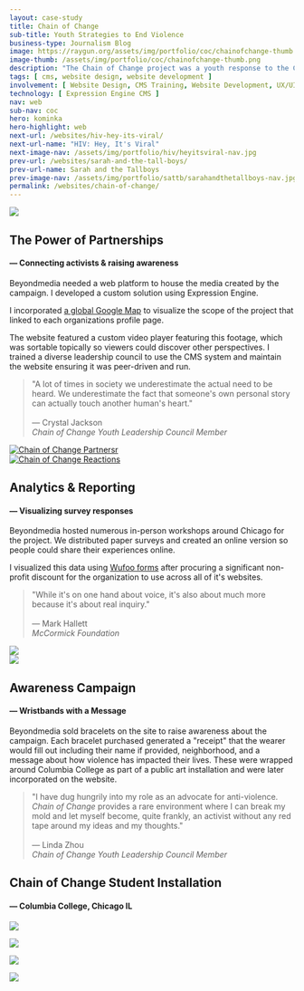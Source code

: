 ```yaml
---
layout: case-study
title: Chain of Change
sub-title: Youth Strategies to End Violence
business-type: Journalism Blog
image: https://raygun.org/assets/img/portfolio/coc/chainofchange-thumb.png
image-thumb: /assets/img/portfolio/coc/chainofchange-thumb.png
description: "The Chain of Change project was a youth response to the Chicago Foundation for Women's 'What Will It Take' campaign, which focused on how to make Illinois the safest state for women & girls. Beyondmedia equipped young people across the state with Flip video cameras to create short videos on the topic to be published online. The website was run by a youth leadership council that wrote for the website and managed its content."
tags: [ cms, website design, website development ]
involvement: [ Website Design, CMS Training, Website Development, UX/UI, Data Visualization, E-commerce, Workshop Facilitation ]
technology: [ Expression Engine CMS ]
nav: web
sub-nav: coc
hero: kominka
hero-highlight: web
next-url: /websites/hiv-hey-its-viral/
next-url-name: "HIV: Hey, It's Viral"
next-image-nav: /assets/img/portfolio/hiv/heyitsviral-nav.jpg
prev-url: /websites/sarah-and-the-tall-boys/
prev-url-name: Sarah and the Tallboys
prev-image-nav: /assets/img/portfolio/sattb/sarahandthetallboys-nav.jpg
permalink: /websites/chain-of-change/
---
```

<div class="container-fluid coc bg-white">
    <div class="container">
        <div class="row align-items-center" id="trigger-1">
            <div class="col-lg-6 col-md-12 pt-5">  
                <a href="/assets/img/portfolio/coc/chainofchange-thumb.png" class="glightboxGallery"><img src="/assets/img/portfolio/coc/chainofchange-thumb.png" class="img-fluid cursor-zoom" data-aos="fade-up" data-aos-anchor="#trigger-1" data-aos-once="true" data-aos-anchor-placement="top-bottom"></a>
            </div>
            <div class="col-lg-6 col-md-12 mt-5 ps-4" data-aos="fade-up" data-aos-anchor="#trigger-1" data-aos-anchor-placement="top-bottom" data-aos-once="true">
                <h2 class="coc">The Power of Partnerships</h2>
                <h4 class="coc mb-4">&mdash; Connecting activists & raising awareness</h4>
                <p>Beyondmedia needed a web platform to house the media created by the campaign. I developed a custom solution using Expression Engine.</p>
                <p>I incorporated <a href="https://www.google.com/maps/d/u/0/edit?hl=en&mid=1MEpCnsHoE0COBzh9UjXOsu8gsgk&ll=8.831219982609564%2C-24.28079400000002&z=3" class="coc" target="_blank">a global Google Map</a> to visualize the scope of the project that linked to each organizations profile page.</p>
                <p>The website featured a custom video player featuring this footage, which was sortable topically so viewers could discover other perspectives. I trained a diverse leadership council to use the CMS system and maintain the website ensuring it was peer-driven and run.</p>
                <p class="mt"><blockquote class="left-bar mt-5">"A lot of times in society we underestimate the actual need to be heard. We underestimate the fact that someone's own personal story can actually touch another human's heart."
                    <div class="text-end fs-6"><br> &mdash; Crystal Jackson<br /><em>Chain of Change Youth Leadership Council Member</em>
                    </div>
                </blockquote></p>
            </div>
        </div>
        <div class="row my-5 align-items-center">
            <div class="col-6">
                <a href="/assets/img/portfolio/coc/chainofchange-partners.png" class="glightboxGallery"><img src="/assets/img/portfolio/coc/chainofchange-partners.png" alt="Chain of Change Partnersr" class="img-fluid cursor-zoom" data-aos="fade-up" data-aos-anchor-placement="center-bottom" data-aos-once="true"></a>
            </div>
            <div class="col-6">
                <a href="/assets/img/portfolio/coc/chainofchange-reactions.png" class="glightboxGallery"><img src="/assets/img/portfolio/coc/chainofchange-reactions.png" alt="Chain of Change Reactions" class="img-fluid cursor-zoom" data-aos="fade-up" data-aos-anchor-placement="center-bottom" data-aos-once="true"></a>
            </div>
        </div>
        <div class="row align-items-center" id="trigger-2">
            <div class="col-lg-6 col-md-12 pe-4" data-aos="fade-up" data-aos-anchor="#trigger-2" data-aos-anchor-placement="center-bottom" data-aos-once="true">  
                <h2 class="coc">Analytics & Reporting</h2>
                <h4 class="coc mb-4">&mdash; Visualizing survey responses</h4>
                <p>Beyondmedia hosted numerous in-person workshops around Chicago for the project. We distributed paper surveys and created an online version so people could share their experiences online.</p>
                <p>I visualized this data using <a href="http://www.wufoo.com" class="coc" target="_blank">Wufoo forms</a> after procuring a significant non-profit discount for the organization to use across all of it's websites.</p>
                <p><blockquote class="left-bar my-5">"While it's on one hand about voice, it's also about much more because it's about real inquiry."
                    <div class="text-end fs-6"><br> &mdash; Mark Hallett<br /><em>McCormick Foundation</em></div>
                </blockquote></p>
            </div>    
            <div class="col-lg-6 col-md-12" data-aos="fade-up" data-aos-anchor="#trigger-2" data-aos-anchor-placement="center-bottom" data-aos-once="true">
                 <a href="/assets/img/portfolio/coc/chainofchange-survey.png" class="glightboxGallery"><img src="/assets/img/portfolio/coc/chainofchange-survey.png" class="img-fluid cursor-zoom"></a>
            </div>
        </div>
        <div class="row my-5 align-items-center" id="trigger-3">
            <div class="col-lg-6 col-md-12 pb-5">  
                <a href="/assets/img/portfolio/coc/chainofchange-awareness.png" class="glightboxGallery"><img src="/assets/img/portfolio/coc/chainofchange-awareness.png" class="img-fluid cursor-zoom" data-aos="fade-up" data-aos-anchor-placement="center-bottom" data-aos-anchor="#trigger-3" data-aos-once="true"></a>
            </div>
            <div class="col-lg-6 col-md-12 mt-5 ps-4" data-aos="fade-up" data-aos-anchor-placement="center-bottom" data-aos-anchor="#trigger-3" data-aos-once="true">
                <h2 class="coc">Awareness Campaign</h2>
                <h4 class="coc mb-4">&mdash; Wristbands with a Message</h4>
                <p>Beyondmedia sold bracelets on the site to raise awareness about the campaign. Each bracelet purchased generated a "receipt" that the wearer would fill out including their name if provided, neighborhood, and a message about how violence has impacted their lives. These were wrapped around Columbia College as part of a public art installation and were later incorporated on the website.</p>
                <p class="mt"><blockquote class="left-bar mt-5">"I have dug hungrily into my role as an advocate for anti-violence. <em>Chain of Change</em> provides a rare environment where I can break my mold and let myself become, quite frankly, an activist without any red tape around my ideas and my thoughts."
                    <div class="text-end fs-6"><br> &mdash; Linda Zhou<br /><em>Chain of Change Youth Leadership Council Member</em></div>
                </blockquote></p>
            </div>
        </div>
        <div class="row py-5" id="trigger-4">
          <div class="col-12" data-aos-anchor="#trigger-4" data-aos-anchor-placement="top-center" data-aos="fade-up" data-aos-once="true">
            <h2 class="coc">Chain of Change Student Installation</h2>
            <h4 class="coc mb-5">&mdash; Columbia College, Chicago IL</h4>
          </div>
            <div class="col-4" data-aos="fade-up" data-aos-anchor-placement="top-center" data-aos-anchor="#trigger-4" data-aos-once="true">
                <p><a href="/assets/img/portfolio/coc/chainofchange-columbia-1.jpeg" class="glightboxGallery"><img src="/assets/img/portfolio/coc/chainofchange-columbia-1.jpeg" class="img-fluid cursor-zoom" data-aos-anchor="#trigger-4"></a></p>
            </div>
            <div class="col-4" data-aos="fade-up" data-aos-anchor-placement="top-center" data-aos-anchor="#trigger-4" data-aos-once="true">
                <p><a href="/assets/img/portfolio/coc/chainofchange-columbia-3.jpeg" class="glightboxGallery"><img src="/assets/img/portfolio/coc/chainofchange-columbia-3.jpeg" class="img-fluid cursor-zoom"></a></p>
            </div>
            <div class="col-4" data-aos="fade-up" data-aos-anchor-placement="top-center" data-aos-anchor="#trigger-4" data-aos-once="true">
                <p><a href="/assets/img/portfolio/coc/chainofchange-columbia-2.jpeg" class="glightboxGallery"><img src="/assets/img/portfolio/coc/chainofchange-columbia-2.jpeg" class="img-fluid cursor-zoom"></a></p>
                <p><a href="/assets/img/portfolio/coc/chainofchange-columbia-4.jpeg" class="glightboxGallery"><img src="/assets/img/portfolio/coc/chainofchange-columbia-4.jpeg" class="img-fluid cursor-zoom"></a></p>
            </div>
        </div>
    </div>
</div>
